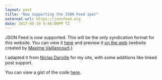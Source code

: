 ```yaml
---
layout: post
title: "Now supporting the JSON Feed spec"
external-url: https://jsonfeed.org
date: 2017-05-19 9:46:00PM TZ
---
```


JSON Feed is now supported. This will be the only syndication format for this website. You can view it [here](https://george.perez-marrero.com/feed.json) and preview it [on the web](https://json-feed-viewer.herokuapp.com) (website created by [Maxime Vaillancourt](https://twitter.com/vaillancourtmax).)

I adapted it from [Niclas Darville](https://ndarville.com/blog/2017/05/19/json-feed-for-jekyll/) for my site, with some additions like linked post support.

You can view a gist of the code [here](https://gist.github.com/georgeperez/dcc7856055ac1550f0a94d4e288c7818).
